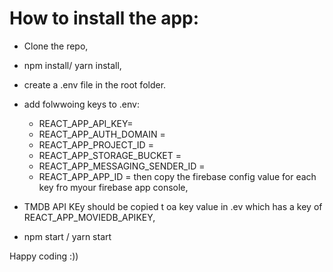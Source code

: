 

# How to install the app:
 - Clone the repo,
 - npm install/ yarn install,
 - create a .env file in the root folder.
 - add folwwoing keys to .env:
    * REACT_APP_API_KEY=
    * REACT_APP_AUTH_DOMAIN = 
    * REACT_APP_PROJECT_ID = 
    * REACT_APP_STORAGE_BUCKET = 
    * REACT_APP_MESSAGING_SENDER_ID =
    * REACT_APP_APP_ID = 
   then copy the firebase config value for each key fro myour firebase app console,

- TMDB API KEy should be copied t oa key value in .ev which has a key of REACT_APP_MOVIEDB_APIKEY,
- npm start / yarn start

Happy coding :))
